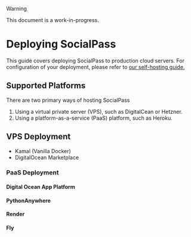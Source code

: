 > [!WARNING]
> This document is a work-in-progress.

# Deploying SocialPass
This guide covers deploying SocialPass to production cloud servers.
For configuration of your deployment, please refer to [our self-hosting guide.](SELFHOST.md)

## Supported Platforms
There are two primary ways of hosting SocialPass
1. Using a virtual private server (VPS), such as DigitalCean or Hetzner.
2. Using a platform-as-a-service (PaaS) platform, such as Heroku.

## VPS Deployment
- Kamal (Vanilla Docker)
- DigitalOcean Marketplace

### PaaS Deployment
#### Digital Ocean App Platform
#### PythonAnywhere
#### Render
#### Fly
